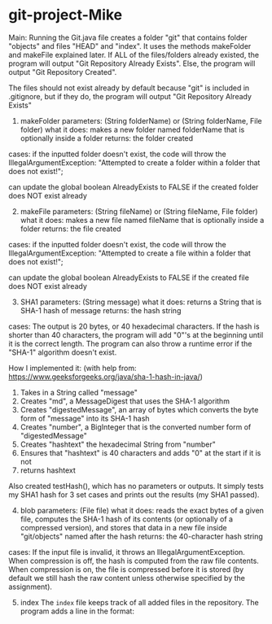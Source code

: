 # git-project-Mike
Main:
Running the Git.java file creates a folder "git" that contains folder "objects" and files "HEAD" and "index".
It uses the methods makeFolder and makeFile explained later.
If ALL of the files/folders already existed, the program will output "Git Repository Already Exists".
Else, the program will output "Git Repository Created".

The files should not exist already by default because "git" is included in .gitignore, but if they do, the program will output "Git Repository Already Exists"

1. makeFolder
parameters:     (String folderName) or (String folderName, File folder)
what it does:   makes a new folder named folderName that is optionally inside a folder
returns:        the folder created

cases:
if the inputted folder doesn't exist, the code will throw the IllegalArgumentException:
"Attempted to create a folder within a folder that does not exist!";

can update the global boolean AlreadyExists to FALSE if the created folder does NOT exist already


2. makeFile
parameters:     (String fileName) or (String fileName, File folder)
what it does:   makes a new file named fileName that is optionally inside a folder
returns:        the file created

cases:
if the inputted folder doesn't exist, the code will throw the IllegalArgumentException:
"Attempted to create a file within a folder that does not exist!";

can update the global boolean AlreadyExists to FALSE if the created file does NOT exist already


3. SHA1
parameters:     (String message)
what it does:   returns a String that is SHA-1 hash of message
returns:        the hash string

cases:
The output is 20 bytes, or 40 hexadecimal characters.
If the hash is shorter than 40 characters, the program will add "0"'s at the beginning until it is the correct length.
The program can also throw a runtime error if the "SHA-1" algorithm doesn't exist.

How I implemented it:
(with help from: https://www.geeksforgeeks.org/java/sha-1-hash-in-java/)
1) Takes in a String called "message"
2) Creates "md", a MessageDigest that uses the SHA-1 algorithm
3) Creates "digestedMessage", an array of bytes which converts the byte form of "message" into its SHA-1 hash
4) Creates "number", a BigInteger that is the converted number form of "digestedMessage"
5) Creates "hashtext" the hexadecimal String from "number"
6) Ensures that "hashtext" is 40 characters and adds "0" at the start if it is not
7) returns hashtext

Also created testHash(), which has no parameters or outputs.
It simply tests my SHA1 hash for 3 set cases and prints out the results (my SHA1 passed).


4. blob
parameters:     (File file)
what it does:   reads the exact bytes of a given file, computes the SHA-1 hash of its contents (or optionally of a compressed version), and stores that data in a new file inside "git/objects" named after the hash
returns:        the 40-character hash string

cases:
If the input file is invalid, it throws an IllegalArgumentException.
When compression is off, the hash is computed from the raw file contents.
When compression is on, the file is compressed before it is stored (by default we still hash the raw content unless otherwise specified by the assignment).


5. index
The `index` file keeps track of all added files in the repository.
The program adds a line in the format:
